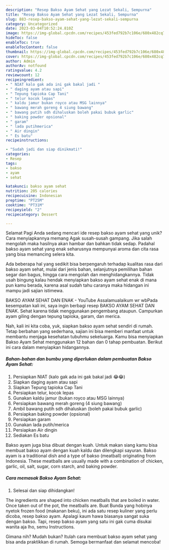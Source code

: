 ```yaml
---
description: "Resep Bakso Ayam Sehat yang Lezat Sekali, Sempurna"
title: "Resep Bakso Ayam Sehat yang Lezat Sekali, Sempurna"
slug: 883-resep-bakso-ayam-sehat-yang-lezat-sekali-sempurna
category: Uncategorized
date: 2023-03-04T10:52:24.810Z
image: https://img-global.cpcdn.com/recipes/453fed792b7c106e/680x482cq70/bakso-ayam-sehat-foto-resep-utama.jpg
hideToc: false
enableToc: true
enableTocContent: false
thumbnail: https://img-global.cpcdn.com/recipes/453fed792b7c106e/680x482cq70/bakso-ayam-sehat-foto-resep-utama.jpg
cover: https://img-global.cpcdn.com/recipes/453fed792b7c106e/680x482cq70/bakso-ayam-sehat-foto-resep-utama.jpg
author: Admin
authorAv: notfound
ratingvalue: 4.2
reviewcount: 12
recipeingredient:
- " NIAT kalo gak ada ini gak bakal jadi "
- " daging ayam atau sapi"
- " Tepung tapioka Cap Tani"
- " telur kocok lepas"
- " kaldu jamur bukan royco atau MSG lainnya"
- " bawang merah goreng 4 siung bawang"
- " bawang putih sdh dihaluskan boleh pakai bubuk garlic"
- " baking powder opsional"
- " garam"
- " lada putihmerica"
- " Air dingin"
- " Es batu"
recipeinstructions:

- "Sudah jadi dan siap dinikmati!"
categories:
- Resep
tags:
- bakso
- ayam
- sehat

katakunci: bakso ayam sehat 
nutrition: 205 calories
recipecuisine: Indonesian
preptime: "PT25M"
cooktime: "PT31M"
recipeyield: "2"
recipecategory: Dessert

---
```



Selamat Pagi Anda sedang mencari ide resep bakso ayam sehat yang unik? Cara menyiapkannya memang Agak susah-susah gampang. Jika salah mengolah maka hasilnya akan hambar dan bahkan tidak sedap. Padahal bakso ayam sehat yang enak seharusnya mempunyai aroma dan cita rasa yang bisa memancing selera kita.


Ada beberapa hal yang sedikit bisa berpengaruh terhadap kualitas rasa dari bakso ayam sehat, mulai dari jenis bahan, selanjutnya pemilihan bahan segar dan bagus, hingga cara mengolah dan menghidangkannya. Tidak usah bingung kalau hendak menyiapkan bakso ayam sehat enak di mana pun kamu berada, karena asal sudah tahu caranya maka hidangan ini mampu jadi sajian istimewa.

BAKSO AYAM SEHAT DAN ENAK - YouTube Assalamualaikum wr wbPada kesempatan kali ini, saya ingin berbagi resep BAKSO AYAM SEHAT DAN ENAK. Sehat karena tidak menggunakan pengembang ataupun. Campurkan ayam giling dengan tepung tapioka, garam, dan merica.


Nah, kali ini kita coba, yuk, siapkan bakso ayam sehat sendiri di rumah. Tetap berbahan yang sederhana, sajian ini bisa memberi manfaat untuk membantu menjaga kesehatan tubuhmu sekeluarga. Kamu bisa menyiapkan Bakso Ayam Sehat menggunakan 12 bahan dan 0 tahap pembuatan. Berikut ini cara dalam menyiapkan hidangannya.

<!--inarticleads1-->

##### Bahan-bahan dan bumbu yang diperlukan dalam pembuatan Bakso Ayam Sehat:

1. Persiapkan  NIAT (kalo gak ada ini gak bakal jadi 😂😂)
1. Siapkan  daging ayam atau sapi
1. Siapkan  Tepung tapioka Cap Tani
1. Persiapkan  telur, kocok lepas
1. Gunakan  kaldu jamur (bukan royco atau MSG lainnya)
1. Persiapkan  bawang merah goreng (4 siung bawang)
1. Ambil  bawang putih sdh dihaluskan (boleh pakai bubuk garlic)
1. Persiapkan  baking powder (opsional)
1. Persiapkan  garam
1. Gunakan  lada putih/merica
1. Persiapkan  Air dingin
1. Sediakan  Es batu


Bakso ayam juga bisa dibuat dengan kuah. Untuk makan siang kamu bisa membuat bakso ayam dengan kuah kaldu dan dilengkapi sayuran. Bakso ayam is a traditional dish and a type of bakso (meatball) originating from Indonesia. These meatballs are usually made with a combination of chicken, garlic, oil, salt, sugar, corn starch, and baking powder. 

<!--inarticleads2-->

##### Cara memasak Bakso Ayam Sehat:


1. Selesai dan siap dihidangkan!

The ingredients are shaped into chicken meatballs that are boiled in water. Once taken out of the pot, the meatballs are. Buat Bunda yang hobinya nyetok frozen food (makanan beku), ini ada satu resep kuliner yang perlu dicoba, resep bakso ayam. Apalagi kaum hawa biasanya sangat suka dengan bakso. Tapi, resep bakso ayam yang satu ini gak cuma disukai wanita aja lho, semu Instructions. 

Gimana nih? Mudah bukan? Itulah cara membuat bakso ayam sehat yang bisa anda praktikkan di rumah. Semoga bermanfaat dan selamat mencoba!
